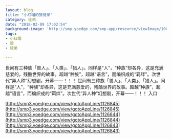 ```yaml
---
layout: blog
title: "小红帽的狼徒弟"
category: 徒弟
date: "2018-02-09 17:02:54"
background-image: 'http://smp.yoedge.com/smp-app/resource/viewImage/1004592appline.png'
tags:
- 小红帽
- 狼
- 徒弟

---
```

世间有三种族「兽人」、「人类」、「猎人」。同样是“人”，“种族”却各异，这是充满慈爱的，残酷世界的故事。超越“种族”，超越“语言”，而编织成的“羁绊”。次世代“异人种”幻想剧，开幕——！！！
世间有三种族「兽人」、「人类」、「猎人」。同样是“人”，“种族”却各异，这是充满慈爱的，残酷世界的故事。超越“种族”，超越“语言”，而编织成的“羁绊”。次世代“异人种”幻想剧，开幕——！！！
入口

[http://smp3.yoedge.com/view/gotoAppLine/1126845](http://smp3.yoedge.com/view/gotoAppLine/1126845)
[http://smp3.yoedge.com/view/gotoAppLine/1126844](http://smp3.yoedge.com/view/gotoAppLine/1126844)
[http://smp3.yoedge.com/view/gotoAppLine/1126843](http://smp3.yoedge.com/view/gotoAppLine/1126843)

        
